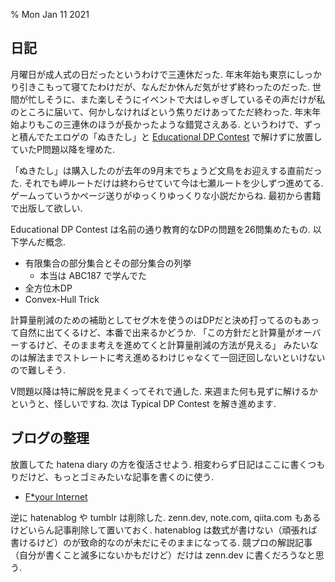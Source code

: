 % Mon Jan 11 2021

## 日記

月曜日が成人式の日だったというわけで三連休だった.
年末年始も東京にしっかり引きこもって寝てたわけだが、なんだか休んだ気がせず終わったのだった.
世間が忙しそうに、また楽しそうにイベントで大はしゃぎしているその声だけが私のところに届いて、何かしなければという焦りだけあってただ終わった.
年末年始よりもこの三連休のほうが長かったような錯覚さえある.
というわけで、ずっと積んでたエロゲの「ぬきたし」と [Educational DP Contest](https://atcoder.jp/contests/dp) で解けずに放置していたP問題以降を埋めた.

「ぬきたし」は購入したのが去年の9月末でちょうど文鳥をお迎えする直前だった.
それでも岬ルートだけは終わらせていて今は七瀬ルートを少しずつ進めてる.
ゲームっていうかページ送りがゆっくりゆっくりな小説だからね.
最初から書籍で出版して欲しい.

Educational DP Contest は名前の通り教育的なDPの問題を26問集めたもの.
以下学んだ概念.

- 有限集合の部分集合とその部分集合の列挙
    - 本当は ABC187 で学んでた
- 全方位木DP
- Convex-Hull Trick

計算量削減のための補助としてセグ木を使うのはDPだと決め打ってるのもあって自然に出てくるけど、本番で出来るかどうか.
「この方針だと計算量がオーバーするけど、そのまま考えを進めてくと計算量削減の方法が見える」
みたいなのは解法までストレートに考え進めるわけじゃなくて一回迂回しないといけないので難しそう.

V問題以降は特に解説を見まくってそれで通した.
来週また何も見ずに解けるかというと、怪しいですね.
次は Typical DP Contest を解き進めます.

## ブログの整理

放置してた hatena diary の方を復活させよう.
相変わらず日記はここに書くつもりだけど、もっとゴミみたいな記事を書くのに使う.

- [F*your Internet](https://cympfh.hatenadiary.com/entry/2021/01/11/230643)

逆に hatenablog や tumblr は削除した.
zenn.dev, note.com, qiita.com もあるけどいらん記事削除して置いておく.
hatenablog は数式が書けない（頑張れば書けるけど）のが致命的なのが未だにそのままになってる.
競プロの解説記事（自分が書くこと滅多にないかもだけど）だけは zenn.dev に書くだろうなと思う.

<div class="youtube" src-id="HOlEiX49Aqk"></div>
